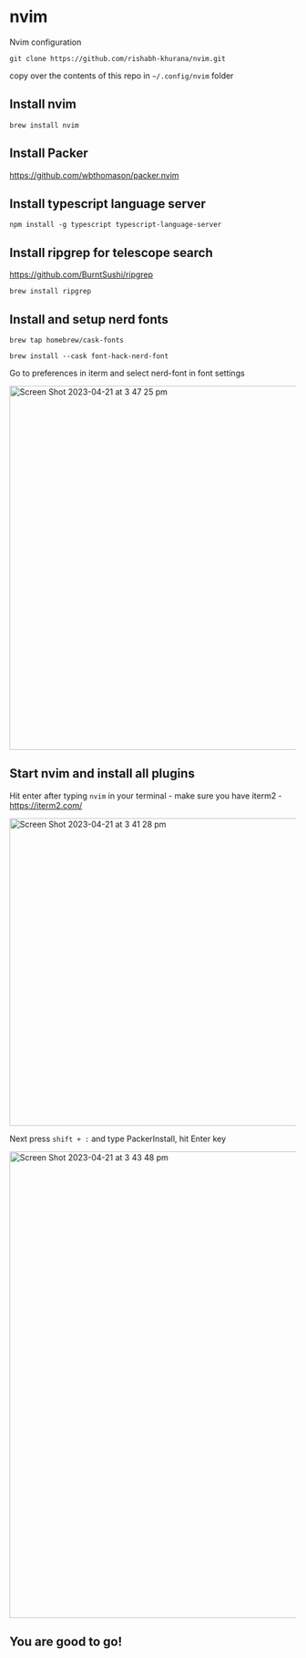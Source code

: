 # nvim
Nvim configuration

```
git clone https://github.com/rishabh-khurana/nvim.git

```

copy over the contents of this repo in `~/.config/nvim` folder

## Install nvim 
`brew install nvim`

## Install Packer

https://github.com/wbthomason/packer.nvim

## Install typescript language server

`npm install -g typescript typescript-language-server`

## Install ripgrep for telescope search

https://github.com/BurntSushi/ripgrep

`brew install ripgrep`

## Install and setup nerd fonts 

`brew tap homebrew/cask-fonts`

`brew install --cask font-hack-nerd-font`

Go to preferences in iterm and select nerd-font in font settings

<img width="639" alt="Screen Shot 2023-04-21 at 3 47 25 pm" src="https://user-images.githubusercontent.com/25672349/233550512-84b1a512-7b0b-4535-87b5-d87f73fcd41b.png">


## Start nvim and install all plugins

Hit enter after typing `nvim` in your terminal - make sure you have iterm2 - https://iterm2.com/

<img width="540" alt="Screen Shot 2023-04-21 at 3 41 28 pm" src="https://user-images.githubusercontent.com/25672349/233549705-c4949e29-2e84-43ed-b484-7ab69a09cd19.png">

Next press `shift + :` and type PackerInstall, hit Enter key

<img width="819" alt="Screen Shot 2023-04-21 at 3 43 48 pm" src="https://user-images.githubusercontent.com/25672349/233550003-b6e9a83f-583d-40e2-b145-5e996cebc7c7.png">

## You are good to go!


